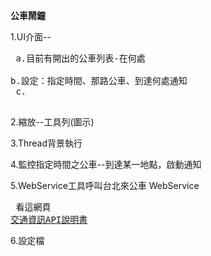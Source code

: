 <b> 公車鬧鐘 </b>

1.UI介面--<br><pre>
	a.目前有開出的公車列表-在何處<br>
	b.設定：指定時間、那路公車、到達何處通知<br>
	c.<br>
</pre>
2.縮放--工具列(圖示)

3.Thread背景執行

4.監控指定時間之公車--到達某一地點，啟動通知

5.WebService工具呼叫台北來公車 WebService<pre>
	看這網頁
	<a href="http://info.cms.hinet.net/WS_CHT_HiCloud/competition/manual.htm#_Toc379977389">交通資訊API說明書</a>
</pre>
6.設定檔

<!-- HTML里没有Tab的代表字符，不过你可以用<pre></pre>把你想定的内容包起来。它会保留你内容里面的Tab -->
